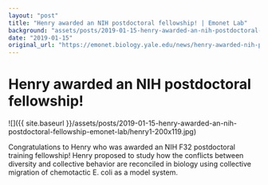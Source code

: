```yaml
---
layout: "post"
title: "Henry awarded an NIH postdoctoral fellowship! | Emonet Lab"
background: "assets/posts/2019-01-15-henry-awarded-an-nih-postdoctoral-fellowship-emonet-lab/henry1-200x119.jpg"
date: "2019-01-15"
original_url: "https://emonet.biology.yale.edu/news/henry-awarded-nih-postdoctoral-fellowship"
---
```

# Henry awarded an NIH postdoctoral fellowship!

![]({{ site.baseurl }}/assets/posts/2019-01-15-henry-awarded-an-nih-postdoctoral-fellowship-emonet-lab/henry1-200x119.jpg)

Congratulations to Henry who was awarded an NIH F32 postdoctoral training fellowship! Henry proposed to study how the conflicts between diversity and collective behavior are reconciled in biology using collective migration of chemotactic E. coli as a model system. 